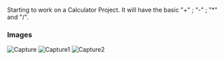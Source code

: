 Starting to work on a Calculator Project. It will have the basic "+" ; "-" ; "*" and "/".

### Images

![Capture](https://user-images.githubusercontent.com/45227327/224134155-d2907c21-b35d-4b45-90f7-4c3896ee2e02.PNG)
![Capture1](https://user-images.githubusercontent.com/45227327/224134175-2806416f-7674-446b-a304-69e59abe9d9e.PNG)
![Capture2](https://user-images.githubusercontent.com/45227327/224134211-dc3e4ff4-34d3-47b4-9227-e2898bb83d5e.PNG)
